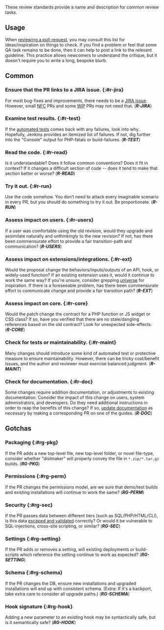 These review standards provide a name and description for common review tasks.

## Usage

When [reviewing a pull-request](/core/pr-review.md), you may consult this list for ideas/inspiration on things to check.  If you find a problem or feel that some QA task remains to
be done, then it can help to post a link to the relevant guideline.  This practice allows newcomers to understand the critique, but it doesn't require you to
write a long, bespoke blurb.

## Common

### Ensure that the PR links to a JIRA issue. {:#r-jira}

For most bug-fixes and improvements, there needs to be a [JIRA issue](/tools/issue-tracking.md#jira). However, small [NFC](/tools/git.md#nfc) PRs and some [WIP](/tools/git.md#wip) PRs may not need that. (***R-JIRA***)

### Examine test results. {:#r-test}

If the [automated tests](/testing/continuous-integration.md) comes back with any failures, look into why. Hopefully, Jenkins provides an itemized list of failures. If not, dig further into the "Console" output for PHP-fatals or build-failures. (***R-TEST***)

### Read the code. {:#r-read}

Is it understandable? Does it follow common conventions? Does it fit in context? If it changes a difficult section of code -- does it tend to make that section better or worse? (***R-READ***)

### Try it out. {:#r-run}

Use the code somehow. You don’t need to attack every imaginable scenario in every PR, but you should do something to try it out. Be proportionate. (***R-RUN***)

### Assess impact on users. {:#r-users}

If a user was comfortable using the old revision, would they upgrade and assimilate naturally and unthinkingly to the new revision? If not, has there been commensurate effort to provide a fair transition-path and communication? (***R-USERS***)

### Assess impact on extensions/integrations. {:#r-ext}

Would the proposal change the behaviors/inputs/outputs of an API, hook, or widely-used function? If an existing extension uses it, would it continue to work the same way? If you're unsure, consider grepping [universe](/tools/universe.md) for inspiration. If there is a foreseeable problem, has there been commensurate effort to communicate change and provide a fair transition path? (***R-EXT***)

### Assess impact on core. {:#r-core}

Would the patch change the contract for a PHP function or JS widget or CSS class? If so, have you verified that there are no stale/dangling references based on the old contract? Look for unexpected side-effects. (***R-CORE***)

### Check for tests or maintainability. {:#r-maint}

Many changes should introduce some kind of automated test or protective measure to ensure maintainability. However, there can be tricky cost/benefit issues, and the author and reviewer must exercise balanced judgment. (***R-MAINT***)

### Check for documentation. {:#r-doc}

Some changes require addition documentation, or adjustments to existing documentation. Consider the impact of this change on users, system administrators, and developers. Do they need additional instructions in order to reap the benefits of this change? If so, [update documentation](/documentation/index.md) as necessary by making a corresponding PR on one of the guides. (***R-DOC***)

## Gotchas

### Packaging {:#rg-pkg}

If the PR adds a new top-level file, new top-level folder, or novel file-type, consider whether "distmaker" will properly convey the file in `*.zip/*.tar.gz` builds. (***RG-PKG***)

### Permissions {:#rg-perm}

If the PR changes the permissions model, are we sure that demo/test builds and existing installations will continue to work the same? (***RG-PERM***)

### Security {:#rg-sec}

If the PR passes data between different tiers (such as SQL/PHP/HTML/CLI), is this data [escaped and validated](/security/index.md) correctly? Or would it be vulnerable to SQL-injections, cross-site scripting, or similar? (***RG-SEC***)

### Settings {:#rg-setting}

If the PR adds or removes a setting, will existing deployments or build-scripts which reference the setting continue to work as expected? (***RG-SETTING***)

### Schema {:#rg-schema}

If the PR changes the DB, ensure new installations and upgraded installations will end up with consistent schema. (Extra: If it's a backport, take extra care to consider all upgrade paths.) (***RG-SCHEMA***)

### Hook signature {:#rg-hook}

Adding a new parameter to an existing hook may be syntactically safe, but is it semantically safe? (***RG-HOOK***)
